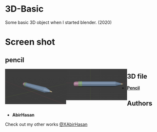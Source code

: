 # 3D-Basic
 Some basic 3D object  when I started blender. (2020)


 # Screen shot

## pencil
<!-- <img align="center" src="demo/1.png" alt="pencil" width="64"/>
<img align="center" src="demo/2.png" alt="pencil" width="64"/>
<img align="center" src="demo/3.png" alt="pencil" width="64"/> -->

<img align="left" alt="Django" src="demo/1.png"  width="200">
<img align="left" alt="Django" src="demo/2.png"  width="200">


## 3D file
* **[Pencil](https://github.com/XAbirHasan/Scale-3D-Blender/blob/master/3D%20file/scale.fbx)**


## Authors

* **AbirHasan**

Check out my other works [@XAbirHasan](https://github.com/XAbirHasan)
